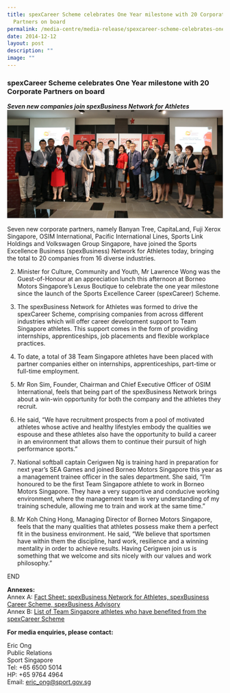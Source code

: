 ```yaml
---
title: spexCareer Scheme celebrates One Year milestone with 20 Corporate
  Partners on board
permalink: /media-centre/media-release/spexcareer-scheme-celebrates-one-year-milestone-with-20-corporate/
date: 2014-12-12
layout: post
description: ""
image: ""
---
```

### **spexCareer Scheme celebrates One Year milestone with 20 Corporate Partners on board**
_**Seven new companies join spexBusiness Network for Athletes**_
![](/images/Media%20Centre/Media%20Release/2014/December/Spex%20Business%20Grp%20Photo.jpeg)

Seven new corporate partners, namely Banyan Tree, CapitaLand, Fuji Xerox Singapore, OSIM International, Pacific International Lines, Sports Link Holdings and Volkswagen Group Singapore, have joined the Sports Excellence Business (spexBusiness) Network for Athletes today, bringing the total to 20 companies from 16 diverse industries.

2. Minister for Culture, Community and Youth, Mr Lawrence Wong was the Guest-of-Honour at an appreciation lunch this afternoon at Borneo Motors Singapore’s Lexus Boutique to celebrate the one year milestone since the launch of the Sports Excellence Career (spexCareer) Scheme.

3. The spexBusiness Network for Athletes was formed to drive the spexCareer Scheme, comprising companies from across different industries which will offer career development support to Team Singapore athletes. This support comes in the form of providing internships, apprenticeships, job placements and flexible workplace practices.

4. To date, a total of 38 Team Singapore athletes have been placed with partner companies either on internships, apprenticeships, part-time or full-time employment.

5. Mr Ron Sim, Founder, Chairman and Chief Executive Officer of OSIM International, feels that being part of the spexBusiness Network brings about a win-win opportunity for both the company and the athletes they recruit.

6. He said, “We have recruitment prospects from a pool of motivated athletes whose active and healthy lifestyles embody the qualities we espouse and these athletes also have the opportunity to build a career in an environment that allows them to continue their pursuit of high performance sports.”

7. National softball captain Cerigwen Ng is training hard in preparation for next year’s SEA Games and joined Borneo Motors Singapore this year as a management trainee officer in the sales department. She said, “I’m honoured to be the first Team Singapore athlete to work in Borneo Motors Singapore. They have a very supportive and conducive working environment, where the management team is very understanding of my training schedule, allowing me to train and work at the same time.”

8. Mr Koh Ching Hong, Managing Director of Borneo Motors Singapore, feels that the many qualities that athletes possess make them a perfect fit in the business environment. He said, “We believe that sportsmen have within them the discipline, hard work, resilience and a winning mentality in order to achieve results. Having Cerigwen join us is something that we welcome and sits nicely with our values and work philosophy.”

END

**Annexes:**
<br>Annex A: [ Fact Sheet: spexBusiness Network for Athletes, spexBusiness Career Scheme, spexBusiness Advisory](/files/Media%20Centre/Media%20Release/2014/December/Annex%20A%20%20Fact%20Sheet%20spexBusiness%20Network%20for%20Athletes.pdf)
<br>Annex B: [List of Team Singapore athletes who have benefited from the spexCareer Scheme](/files/Media%20Centre/Media%20Release/2014/December/Annex%20B%20%20List%20of%20TS%20athletes%20who%20have%20benefited%20from%20spexCareer%20Scheme.pdf)

**For media enquiries, please contact:**

Eric Ong  
Public Relations  
Sport Singapore  
Tel: +65 6500 5014  
HP: +65 9764 4964  
Email: [eric\_ong@sport.gov.sg](mailto:eric_ong@sport.gov.sg)